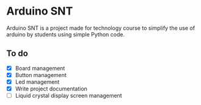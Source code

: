 # Arduino SNT
Arduino SNT is a project made for technology course to simplify the use of arduino by students using simple Python code.

## To do
- [X] Board management
- [X] Button management
- [X] Led management
- [X] Write project documentation
- [ ] Liquid crystal display screen management

